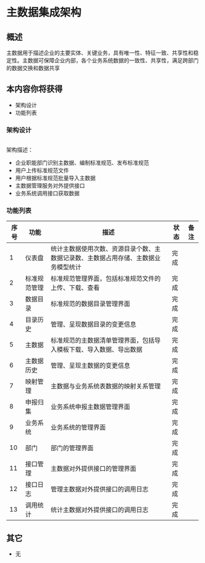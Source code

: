 # 主数据集成架构

## 概述

主数据用于描述企业的主要实体、关键业务，具有唯一性、特征一致、共享性和稳定性。主数据可保障企业内部，各个业务系统数据的一致性、共享性，满足跨部门的数据交换和数据共享

## 本内容你将获得

- 架构设计
- 功能列表

### 架构设计

<img :src="$withBase('/operation/data_manager_01.png')" >

架构描述：

- 企业职能部门识别主数据、编制标准规范、发布标准规范
- 用户上传标准规范文件
- 用户根据标准规范批量导入主数据
- 主数据管理服务对外提供接口
- 业务系统调用接口获取数据

### 功能列表

| 序号 | **功能**     | **描述**                                                     | **状态** | **备注** |
| ---- | ------------ | ------------------------------------------------------------ | -------- | -------- |
| 1    | 仪表盘       | 统计主数据使用次数、资源目录个数、主数据记录数、主数据占用存储、主数据业务模型统计 | 完成     |          |
| 2    | 标准规范管理 | 标准规范管理界面，包括标准规范文件的上传、下载、查看         | 完成     |          |
| 3    | 数据目录     | 标准规范的数据目录管理界面                                   | 完成     |          |
| 4    | 目录历史     | 管理、呈现数据目录的变更信息                                 | 完成     |          |
| 5    | 主数据       | 标准规范的主数据清单管理界面，包括导入模板下载、导入数据、导出数据 | 完成     |          |
| 6    | 主数据历史   | 管理、呈现主数据的变更信息                                   | 完成     |          |
| 7    | 映射管理     | 主数据与业务系统表数据的映射关系管理                         | 完成     |          |
| 8    | 申报归集     | 业务系统申报主数据管理界面                                   | 完成     |          |
| 9    | 业务系统     | 业务系统的管理界面                                           | 完成     |          |
| 10   | 部门         | 部门的管理界面                                               | 完成     |          |
| 11   | 接口管理     | 主数据对外提供接口的管理界面                                 | 完成     |          |
| 12   | 接口日志     | 管理主数据对外提供接口的调用日志                             | 完成     |          |
| 13   | 调用统计     | 统计主数据对外提供接口的调用日志                             | 完成     |          |

## 其它

- 无